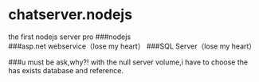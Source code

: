# chatserver.nodejs
the first nodejs server pro
###nodejs   
###asp.net webservice（lose my heart）
###SQL Server（lose my heart）

###u must be ask,why?!
with the null server volume,i have to choose the has exists database and reference.
